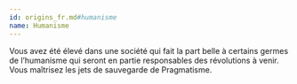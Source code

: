 ```yaml
---
id: origins_fr.md#humanisme
name: Humanisme
---
```


Vous avez été élevé dans une société qui fait la part belle à certains germes de l’humanisme qui seront en partie responsables des révolutions à venir. Vous maîtrisez les jets de sauvegarde de Pragmatisme.

